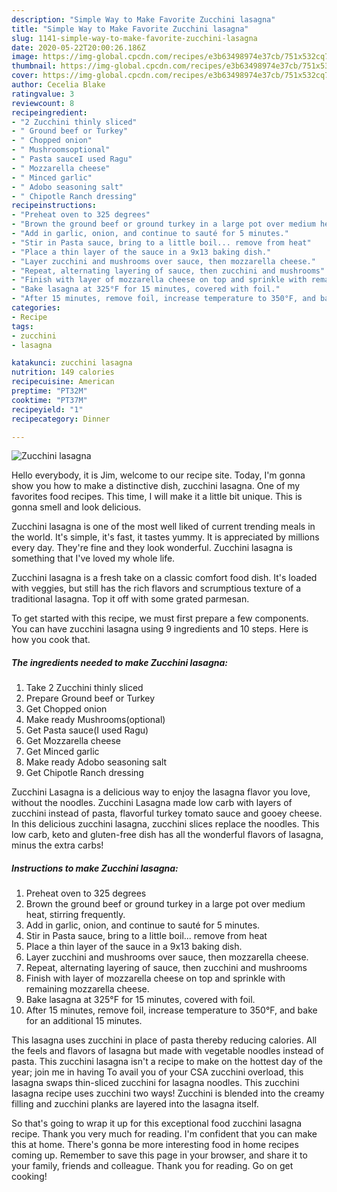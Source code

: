 ```yaml
---
description: "Simple Way to Make Favorite Zucchini lasagna"
title: "Simple Way to Make Favorite Zucchini lasagna"
slug: 1141-simple-way-to-make-favorite-zucchini-lasagna
date: 2020-05-22T20:00:26.186Z
image: https://img-global.cpcdn.com/recipes/e3b63498974e37cb/751x532cq70/zucchini-lasagna-recipe-main-photo.jpg
thumbnail: https://img-global.cpcdn.com/recipes/e3b63498974e37cb/751x532cq70/zucchini-lasagna-recipe-main-photo.jpg
cover: https://img-global.cpcdn.com/recipes/e3b63498974e37cb/751x532cq70/zucchini-lasagna-recipe-main-photo.jpg
author: Cecelia Blake
ratingvalue: 3
reviewcount: 8
recipeingredient:
- "2 Zucchini thinly sliced"
- " Ground beef or Turkey"
- " Chopped onion"
- " Mushroomsoptional"
- " Pasta sauceI used Ragu"
- " Mozzarella cheese"
- " Minced garlic"
- " Adobo seasoning salt"
- " Chipotle Ranch dressing"
recipeinstructions:
- "Preheat oven to 325 degrees"
- "Brown the ground beef or ground turkey in a large pot over medium heat, stirring frequently."
- "Add in garlic, onion, and continue to sauté for 5 minutes."
- "Stir in Pasta sauce, bring to a little boil... remove from heat"
- "Place a thin layer of the sauce in a 9x13 baking dish."
- "Layer zucchini and mushrooms over sauce, then mozzarella cheese."
- "Repeat, alternating layering of sauce, then zucchini and mushrooms"
- "Finish with layer of mozzarella cheese on top and sprinkle with remaining mozzarella cheese."
- "Bake lasagna at 325°F for 15 minutes, covered with foil."
- "After 15 minutes, remove foil, increase temperature to 350°F, and bake for an additional 15 minutes."
categories:
- Recipe
tags:
- zucchini
- lasagna

katakunci: zucchini lasagna 
nutrition: 149 calories
recipecuisine: American
preptime: "PT32M"
cooktime: "PT37M"
recipeyield: "1"
recipecategory: Dinner

---
```



![Zucchini lasagna](https://img-global.cpcdn.com/recipes/e3b63498974e37cb/751x532cq70/zucchini-lasagna-recipe-main-photo.jpg)

Hello everybody, it is Jim, welcome to our recipe site. Today, I'm gonna show you how to make a distinctive dish, zucchini lasagna. One of my favorites food recipes. This time, I will make it a little bit unique. This is gonna smell and look delicious.

Zucchini lasagna is one of the most well liked of current trending meals in the world. It's simple, it's fast, it tastes yummy. It is appreciated by millions every day. They're fine and they look wonderful. Zucchini lasagna is something that I've loved my whole life.

Zucchini lasagna is a fresh take on a classic comfort food dish. It&#39;s loaded with veggies, but still has the rich flavors and scrumptious texture of a traditional lasagna. Top it off with some grated parmesan.


To get started with this recipe, we must first prepare a few components. You can have zucchini lasagna using 9 ingredients and 10 steps. Here is how you cook that.

<!--inarticleads1-->

##### The ingredients needed to make Zucchini lasagna:

1. Take 2 Zucchini thinly sliced
1. Prepare  Ground beef or Turkey
1. Get  Chopped onion
1. Make ready  Mushrooms(optional)
1. Get  Pasta sauce(I used Ragu)
1. Get  Mozzarella cheese
1. Get  Minced garlic
1. Make ready  Adobo seasoning salt
1. Get  Chipotle Ranch dressing


Zucchini Lasagna is a delicious way to enjoy the lasagna flavor you love, without the noodles. Zucchini Lasagna made low carb with layers of zucchini instead of pasta, flavorful turkey tomato sauce and gooey cheese. In this delicious zucchini lasagna, zucchini slices replace the noodles. This low carb, keto and gluten-free dish has all the wonderful flavors of lasagna, minus the extra carbs! 

<!--inarticleads2-->

##### Instructions to make Zucchini lasagna:

1. Preheat oven to 325 degrees
1. Brown the ground beef or ground turkey in a large pot over medium heat, stirring frequently.
1. Add in garlic, onion, and continue to sauté for 5 minutes.
1. Stir in Pasta sauce, bring to a little boil... remove from heat
1. Place a thin layer of the sauce in a 9x13 baking dish.
1. Layer zucchini and mushrooms over sauce, then mozzarella cheese.
1. Repeat, alternating layering of sauce, then zucchini and mushrooms
1. Finish with layer of mozzarella cheese on top and sprinkle with remaining mozzarella cheese.
1. Bake lasagna at 325°F for 15 minutes, covered with foil.
1. After 15 minutes, remove foil, increase temperature to 350°F, and bake for an additional 15 minutes.


This lasagna uses zucchini in place of pasta thereby reducing calories. All the feels and flavors of lasagna but made with vegetable noodles instead of pasta. This zucchini lasagna isn&#39;t a recipe to make on the hottest day of the year; join me in having To avail you of your CSA zucchini overload, this lasagna swaps thin-sliced zucchini for lasagna noodles. This zucchini lasagna recipe uses zucchini two ways! Zucchini is blended into the creamy filling and zucchini planks are layered into the lasagna itself. 

So that's going to wrap it up for this exceptional food zucchini lasagna recipe. Thank you very much for reading. I'm confident that you can make this at home. There's gonna be more interesting food in home recipes coming up. Remember to save this page in your browser, and share it to your family, friends and colleague. Thank you for reading. Go on get cooking!
